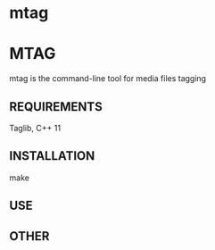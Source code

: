 # mtag
MTAG
=============================

mtag is the command-line tool for media files tagging


REQUIREMENTS
------------

Taglib, C++ 11

INSTALLATION
------------

make


USE
------------


OTHER
------------
